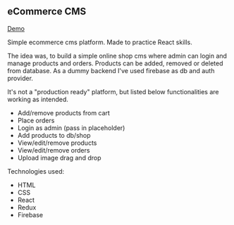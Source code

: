 ## eCommerce CMS
[Demo](https://ecommerceprodmockup.web.app/)

Simple ecommerce cms platform. Made to practice React skills.

The idea was, to build a simple online shop cms where admin can login and manage products and orders. Products can be added, removed or deleted from database. As a dummy backend I've used firebase as db and auth provider.

It's not a "production ready" platform, but listed below functionalities are working as intended.
<ul>
  <li>Add/remove products from cart</li>
  <li>Place orders</li>
  <li>Login as admin (pass in placeholder)</li>
  <li>Add products to db/shop</li>
  <li>View/edit/remove products</li>
  <li>View/edit/remove orders</li>
  <li>Upload image drag and drop</li>
</ul>

Technologies used:
<ul>
  <li>HTML</li>
  <li>CSS</li>
  <li>React</li>
  <li>Redux</li>
  <li>Firebase</li>
</ul>
